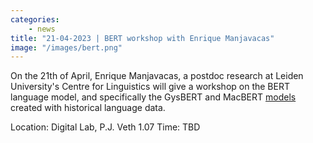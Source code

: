 ```yaml
---
categories: 
    - news
title: "21-04-2023 | BERT workshop with Enrique Manjavacas"
image: "/images/bert.png"
---
```


On the 21th of April, Enrique Manjavacas, a postdoc research at Leiden University's Centre for Linguistics will give a workshop on the BERT language model, and specifically the GysBERT and MacBERT [models](https://macberth.netlify.app/) created with historical language data.

Location: Digital Lab, P.J. Veth 1.07
Time: TBD